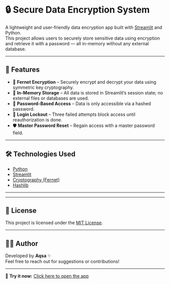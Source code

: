 

# 🔒 Secure Data Encryption System

A lightweight and user-friendly data encryption app built with [Streamlit](https://streamlit.io/) and Python.  
This project allows users to securely store sensitive data using encryption and retrieve it with a password — all in-memory without any external database.

---

## 🚀 Features

- 🔐 **Fernet Encryption** – Securely encrypt and decrypt your data using symmetric key cryptography.
- 🧠 **In-Memory Storage** – All data is stored in Streamlit’s session state; no external files or databases are used.
- 🔑 **Password-Based Access** – Data is only accessible via a hashed password.
- 🚫 **Login Lockout** – Three failed attempts block access until reauthorization is done.
- 🛡️ **Master Password Reset** – Regain access with a master password field.

---

## 🛠️ Technologies Used

- [Python](https://www.python.org/)
- [Streamlit](https://streamlit.io/)
- [Cryptography (Fernet)](https://cryptography.io/en/latest/)
- [Hashlib](https://docs.python.org/3/library/hashlib.html)

---

---

## 📜 License

This project is licensed under the [MIT License](LICENSE).

---

## 🙋‍♀️ Author

Developed by **Aqsa** ✨  
Feel free to reach out for suggestions or contributions!

---
🚀 **Try it now:** [Click here to open the app]((https://secure-data-encryption-hh4wztg5wj6vvhrb7svmrn.streamlit.app/))

